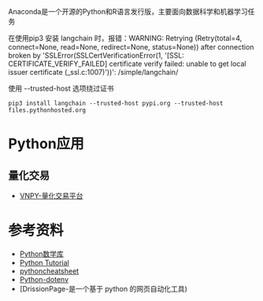 
Anaconda是⼀个开源的Python和R语⾔发⾏版，主要⾯向数据科学和机器学习任务

在使用pip3 安装 langchain 时，报错：WARNING: Retrying (Retry(total=4, connect=None, read=None, redirect=None, status=None)) after connection broken by 'SSLError(SSLCertVerificationError(1, '[SSL: CERTIFICATE_VERIFY_FAILED] certificate verify failed: unable to get local issuer certificate (_ssl.c:1007)'))': /simple/langchain/

使用 --trusted-host 选项绕过证书
```
pip3 install langchain --trusted-host pypi.org --trusted-host files.pythonhosted.org
```

# Python应用

## 量化交易

- [VNPY-量化交易平台](https://github.com/vnpy/vnpy)

# 参考资料

- [Python数学库](https://github.com/manimCommunity/manim)
- [Python Tutorial](https://www.pythontutorial.net/)
- [pythoncheatsheet](https://www.pythoncheatsheet.org/cheatsheet/string-formatting)
- [Python-dotenv](https://pypi.org/project/python-dotenv/)
- [DrissionPage-是一个基于 python 的网页自动化工具)
